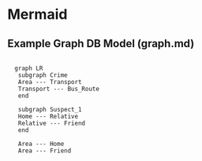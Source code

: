 # Mermaid

## Example Graph DB Model (graph.md)
```mermaid

  graph LR
   subgraph Crime
   Area --- Transport
   Transport --- Bus_Route
   end
  
   subgraph Suspect_1
   Home --- Relative
   Relative --- Friend
   end
  
   Area --- Home
   Area --- Friend

```

